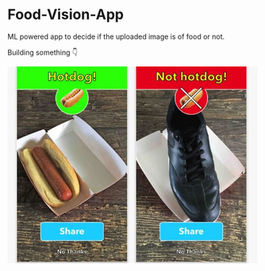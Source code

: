 # Food-Vision-App
ML powered app to decide if the uploaded image is of food or not.
 
Building something 👇





<img src = "https://raw.githubusercontent.com/bhagyashree-tiwari/Food-Vision-App/main/hotdog-not-hotdog.webp">
